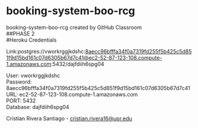 # booking-system-boo-rcg <br />
booking-system-boo-rcg created by GitHub Classroom <br />
##PHASE 2 <br />
#Heroku Credentials <br />

Link:postgres://vworkrggjkdshc:8aecc96bfffa34f0a7319fd255f5b425c5d851f9d15bd161c07d6305b67d7c41@ec2-52-87-123-108.compute-1.amazonaws.com:5432/dajfdiih6spg04

User: vworkrggjkdshc <br />
Password: 8aecc96bfffa34f0a7319fd255f5b425c5d851f9d15bd161c07d6305b67d7c41 <br />
URL: ec2-52-87-123-108.compute-1.amazonaws.com <br />
PORT: 5432 <br />
Database: dajfdiih6spg04 <br />

Cristian Rivera Santiago - cristian.rivera16@upr.edu <br />
